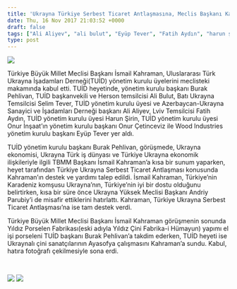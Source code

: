 ```yaml
---
title: 'Ukrayna Türkiye Serbest Ticaret Antlaşmasına, Meclis Başkanı Kahraman’dan tam destek'
date: Thu, 16 Nov 2017 21:03:52 +0000
draft: false
tags: ["Ali Aliyev", "ali bulut", "Eyüp Tever", "Fatih Aydın", "harun şirin", "İsmail Kahraman", "Onur Çetinceviz", "Selim Tever", "TUİD", "TUİD (Türk Ukrayna İşadamları Derneği)", "Türkiye Ukrayna Serbest Ticaret Antlaşması", "Ziyaret"]
type: post
---
```


![](http://burakpehlivan.org/wp-content/uploads/2017/11/Screen-Shot-2017-11-16-at-22.58.44.png)


Türkiye Büyük Millet Meclisi Başkanı İsmail Kahraman, Uluslararası Türk Ukrayna İşadamları Derneği(TUİD) yönetim kurulu üyelerini meclisteki makamında kabul etti. TUİD heyetinde, yönetim kurulu başkanı Burak Pehlivan, TUİD başkanvekili ve Herson temsilcisi Ali Bulut, Batı Ukrayna Temsilcisi Selim Tever, TUİD yönetim kurulu üyesi ve Azerbaycan-Ukrayna Sanayici ve İşadamları Derneği başkanı Ali Aliyev, Lviv Temsilcisi Fatih Aydın, TUİD yönetim kurulu üyesi Harun Şirin, TUİD yönetim kurulu üyesi Onur İnşaat’ın yönetim kurulu başkanı Onur Çetinceviz ile Wood Industries yönetim kurulu başkanı Eyüp Tever yer aldı.


TUİD yönetim kurulu başkanı Burak Pehlivan, görüşmede, Ukrayna ekonomisi, Ukrayna Türk iş dünyası ve Türkiye Ukrayna ekonomik ilişkileriyle ilgili TBMM Başkanı İsmail Kahraman’a kısa bir sunum yaparken, heyet tarafından Türkiye Ukrayna Serbest Ticaret Antlaşması konusunda Kahraman’ın destek ve yardımı talep edildi. İsmail Kahraman, Türkiye’nin Karadeniz komşusu Ukrayna’nın, Türkiye’nin iyi bir dostu olduğunu belirtirken, kısa bir süre önce Ukrayna Yüksek Meclisi Başkanı Andriy Parubiy’i de misafir ettiklerini hatırlattı. Kahraman, Türkiye Ukrayna Serbest Ticaret Antlaşması’na ise tam destek verdi.




Türkiye Büyük Millet Meclisi Başkanı İsmail Kahraman görüşmenin sonunda Yıldız Porselen Fabrikası(eski adıyla Yıldız Çini Fabrika-i Hümayun) yapımı el işi porseleni TUİD başkanı Burak Pehlivan’a takdim ederken, TUİD heyeti ise Ukraynalı çini sanatçılarının Ayasofya çalışmasını Kahraman’a sundu. Kabul, hatıra fotoğrafı çekilmesiyle sona erdi.


 

![](http://burakpehlivan.org/wp-content/uploads/2017/11/Screen-Shot-2017-11-16-at-22.59.10.png) ![](http://burakpehlivan.org/wp-content/uploads/2017/11/Screen-Shot-2017-11-16-at-22.59.01.png)